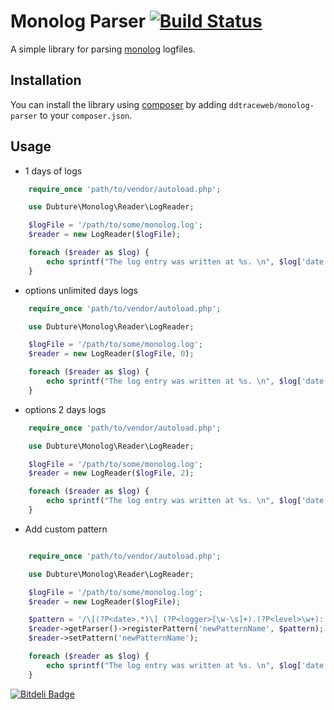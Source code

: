 Monolog Parser [![Build Status](https://travis-ci.org/ddtraceweb/monolog-parser.png?branch=master)](https://travis-ci.org/ddtraceweb/monolog-parser)
==============

A simple library for parsing [monolog](https://github.com/Seldaek/monolog) logfiles.

## Installation

You can install the library using [composer]('http://getcomposer.org/) by adding  `ddtraceweb/monolog-parser` to your `composer.json`.

## Usage

* 1 days of logs

```php
    require_once 'path/to/vendor/autoload.php';

    use Dubture\Monolog\Reader\LogReader;

    $logFile = '/path/to/some/monolog.log';
    $reader = new LogReader($logFile);

    foreach ($reader as $log) {
        echo sprintf("The log entry was written at %s. \n", $log['date']->format('Y-m-d h:i:s'));
    }

```

* options unlimited days logs

```php
    require_once 'path/to/vendor/autoload.php';

    use Dubture\Monolog\Reader\LogReader;

    $logFile = '/path/to/some/monolog.log';
    $reader = new LogReader($logFile, 0);

    foreach ($reader as $log) {
        echo sprintf("The log entry was written at %s. \n", $log['date']->format('Y-m-d h:i:s'));
    }

```

* options 2 days logs

```php
    require_once 'path/to/vendor/autoload.php';

    use Dubture\Monolog\Reader\LogReader;

    $logFile = '/path/to/some/monolog.log';
    $reader = new LogReader($logFile, 2);

    foreach ($reader as $log) {
        echo sprintf("The log entry was written at %s. \n", $log['date']->format('Y-m-d h:i:s'));
    }

```

* Add custom pattern

```php

    require_once 'path/to/vendor/autoload.php';

    use Dubture\Monolog\Reader\LogReader;

    $logFile = '/path/to/some/monolog.log';
    $reader = new LogReader($logFile);

    $pattern = '/\[(?P<date>.*)\] (?P<logger>[\w-\s]+).(?P<level>\w+): (?P<message>[^\[\{]+) (?P<context>[\[\{].*[\]\}]) (?P<extra>[\[\{].*[\]\}])/';
    $reader->getParser()->registerPattern('newPatternName', $pattern);
    $reader->setPattern('newPatternName');

    foreach ($reader as $log) {
        echo sprintf("The log entry was written at %s. \n", $log['date']->format('Y-m-d h:i:s'));
    }

```


[![Bitdeli Badge](https://d2weczhvl823v0.cloudfront.net/ddtraceweb/monolog-parser/trend.png)](https://bitdeli.com/free "Bitdeli Badge")

